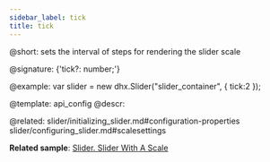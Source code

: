 ```yaml
---
sidebar_label: tick
title: tick
---          
```


@short: sets the interval of steps for rendering the slider scale

@signature: {'tick?: number;'}

@example: 
var slider = new dhx.Slider("slider_container", { 
    tick:2
});


@template:	api_config
@descr: 


@related: slider/initializing_slider.md#configuration-properties
slider/configuring_slider.md#scalesettings

**Related sample**: [Slider. Slider With A Scale](https://snippet.dhtmlx.com/4a6l7cyy)
